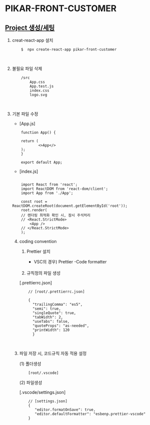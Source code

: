 # PIKAR-FRONT-CUSTOMER

## [Project 생성/세팅]()

1. creat-react-app 설치
   ```
       $  npx create-react-app pikar-front-customer
   ```

<br/>

2. 불필요 파일 삭제 <br/>

   ```
       /src
           App.css
           App.test.js
           index.css
           logo.svg
   ```

<br/>

3.  기본 파일 수정 <br/>

    - [App.js] <br/>

    ```
        function App() {

        return (
                <>App</>
        );
        }

        export default App;

    ```

    - [index.js] <br/>

    ```

        import React from 'react';
        import ReactDOM from 'react-dom/client';
        import App from './App';

        const root = ReactDOM.createRoot(document.getElementById('root'));
        root.render(
        // 렌더링 최적화 확인 시, 잠시 주석처리
        // <React.StrictMode>
            <App />
        // </React.StrictMode>
        );

    ```

    4. coding convention <br/>

       1. Prettier 설치

          - VSC의 경우)
            Prettier -Code formatter

         <br/>

       2. 규칙정의 파일 생성 <br/>

       [.prettierrc.json]

       ```
           // [root/.prettierrc.json]

           {
             "trailingComma": "es5",
             "semi": true,
             "singleQuote": true,
             "tabWidth": 2,
             "useTabs": false,
             "quoteProps": "as-needed",
             "printWidth": 120
             }

       ```

     <br/>

    3. 파일 저장 시, 코드규칙 자동 적용 설정 <br/>

       (1) 폴더생성 <br/>

       ```
           [root/.vscode]
       ```

       (2) 파일생성 <br/>

       [.vscode/settings.json]

       ```
           // [settings.json]
           {
              "editor.formatOnSave": true,
              "editor.defaultFormatter": "esbenp.prettier-vscode"
           }

       ```
